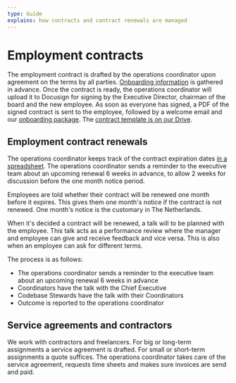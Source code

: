 ```yaml
---
type: Guide
explains: how contracts and contract renewals are managed
---
```


# Employment contracts

The employment contract is drafted by the operations coordinator upon agreement on the terms by all parties. [Onboarding information](onboarding.md) is gathered in advance. Once the contract is ready, the operations coordinator will upload it to Docusign for signing by the Executive Director, chairman of the board and the new employee. As soon as everyone has signed, a PDF of the signed contract is sent to the employee, followed by a welcome email and our [onboarding package](onboarding.md). The [contract template is on our Drive](https://docs.google.com/document/d/1MQjkagZOo7gHPb1QLfuZUaYzIGVC47r1/edit).

## Employment contract renewals

The operations coordinator keeps track of the contract expiration dates [in a spreadsheet](https://docs.google.com/spreadsheets/d/1isVOEetjiaLKMxJHPGPusnBLORxjHUc_/edit#gid=21927936). The operations coordinator sends a reminder to the executive team about an upcoming renewal 6 weeks in advance, to allow 2 weeks for discussion before the one month notice period.

Employees are told whether their contract will be renewed one month before it expires. This gives them one month's notice if the contract is not renewed. One month's notice is the customary in The Netherlands.

When it's decided a contract will be renewed, a talk will to be planned with the employee. This talk acts as a performance review where the manager and employee can give and receive feedback and vice versa. This is also when an employee can ask for different terms.

The process is as follows:

* The operations coordinator sends a reminder to the executive team about an upcoming renewal 6 weeks in advance
* Coordinators have the talk with the Chief Executive
* Codebase Stewards have the talk with their Coordinators
* Outcome is reported to the operations coordinator

## Service agreements and contractors

We work with contractors and freelancers. For big or long-term assignments a service agreement is drafted. For small or short-term assignments a quote suffices.
The operations coordinator takes care of the service agreement, requests time sheets and makes sure invoices are send and paid.
